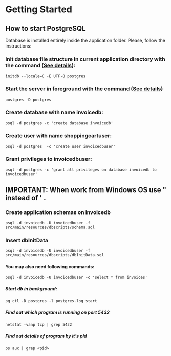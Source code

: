 
# Getting Started

## How to start PostgreSQL

Database is installed entirely inside the application folder.
Please, follow the instructions:

### Init database file structure in current application directory with the command ([See details](https://www.postgresql.org/docs/11/app-initdb.html)):
```
initdb --locale=C -E UTF-8 postgres
```

### Start the server in foreground with the command ([See details](https://www.postgresql.org/docs/11/app-postgres.html))
```
postgres -D postgres
```

### Create database with name invoicedb:
```
psql -d postgres -c 'create database invoicedb'
```
 ### Create user with name shoppingcartuser:
```
psql -d postgres  -c 'create user invoicedbuser'
```
### Grant privileges to invoicedbuser:
```
psql -d postgres -c 'grant all privileges on database invoicedb to invoicedbuser'
```
## IMPORTANT: When work from Windows OS use " instead of ' .

### Create application schemas on invoicedb
```
psql -d invoicedb -U invoicedbuser -f src/main/resources/dbscripts/schema.sql
```
### Insert dbInitData
```
psql -d invoicedb -U invoicedbuser -f src/main/resources/dbscripts/dbInitData.sql
```
#### You may also need following commands:
```
psql -d invoicedb -U invoicedbuser -c 'select * from invoices'
```
##### Start db in background:
```
pg_ctl -D postgres -l postgres.log start
```

##### Find out which program is running on port 5432
```
netstat -vanp tcp | grep 5432
```

##### Find out details of program by it's pid
```
ps aux | grep <pid>
```
